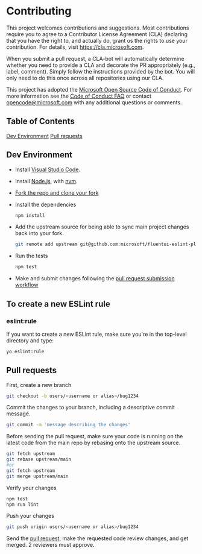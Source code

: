 # Contributing

This project welcomes contributions and suggestions. Most contributions require you to
agree to a Contributor License Agreement (CLA) declaring that you have the right to,
and actually do, grant us the rights to use your contribution. For details, visit
<https://cla.microsoft.com>.

When you submit a pull request, a CLA-bot will automatically determine whether you need
to provide a CLA and decorate the PR appropriately (e.g., label, comment). Simply follow the
instructions provided by the bot. You will only need to do this once across all repositories using our CLA.

This project has adopted the [Microsoft Open Source Code of Conduct](https://opensource.microsoft.com/codeofconduct/).
For more information see the [Code of Conduct FAQ](https://opensource.microsoft.com/codeofconduct/faq/)
or contact [opencode@microsoft.com](mailto:opencode@microsoft.com) with any additional questions or comments.

## Table of Contents

[Dev Environment](#dev-environment)
[Pull requests](#pull-requests)

## Dev Environment

-   Install [Visual Studio Code](https://code.visualstudio.com/).

-   Install [Node.js](https://nodejs.org/en/), with [nvm](https://github.com/nvm-sh/nvm).

-   [Fork the repo and clone your fork](https://docs.github.com/en/get-started/quickstart/fork-a-repo)

-   Install the dependencies

    ```sh
    npm install
    ```

-   Add the upstream source for being able to sync main project changes back into your fork.

    ```sh
    git remote add upstream git@github.com:microsoft/fluentui-eslint-plugin-jsx-a11y.git
    ```

-   Run the tests

    ```sh
    npm test
    ```

-   Make and submit changes following the [pull request submission workflow](#pull-requests)

## To create a new ESLint rule

### eslint:rule

If you want to create a new ESLint rule, make sure you're in the top-level directory and type:

```sh
yo eslint:rule
```

## Pull requests

First, create a new branch

```sh
git checkout -b users/<username or alias>/bug1234
```

Commit the changes to your branch, including a descriptive commit message.

```sh
git commit -m 'message describing the changes'
```

Before sending the pull request, make sure your code is running on the latest code from the main repo by rebasing onto the upstream source.

```sh
git fetch upstream
git rebase upstream/main
#or
git fetch upstream
git merge upstream/main
```

Verify your changes

```sh
npm test
npm run lint
```

Push your changes

```sh
git push origin users/<username or alias>/bug1234
```

Send the [pull request](https://docs.github.com/en/pull-requests), make the requested code review changes, and get merged. 2 reviewers must approve.
